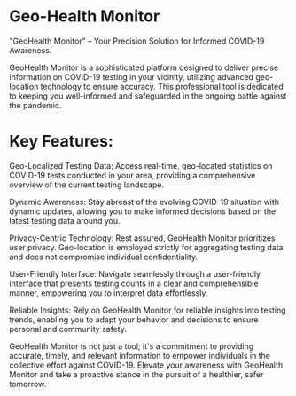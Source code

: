 # Geo-Health Monitor
"GeoHealth Monitor" – Your Precision Solution for Informed COVID-19 Awareness.

GeoHealth Monitor is a sophisticated platform designed to deliver precise information on COVID-19 testing in your vicinity, utilizing advanced geo-location technology to ensure accuracy. This professional tool is dedicated to keeping you well-informed and safeguarded in the ongoing battle against the pandemic.

# Key Features:

Geo-Localized Testing Data: Access real-time, geo-located statistics on COVID-19 tests conducted in your area, providing a comprehensive overview of the current testing landscape.

Dynamic Awareness: Stay abreast of the evolving COVID-19 situation with dynamic updates, allowing you to make informed decisions based on the latest testing data around you.

Privacy-Centric Technology: Rest assured, GeoHealth Monitor prioritizes user privacy. Geo-location is employed strictly for aggregating testing data and does not compromise individual confidentiality.

User-Friendly Interface: Navigate seamlessly through a user-friendly interface that presents testing counts in a clear and comprehensible manner, empowering you to interpret data effortlessly.

Reliable Insights: Rely on GeoHealth Monitor for reliable insights into testing trends, enabling you to adapt your behavior and decisions to ensure personal and community safety.

GeoHealth Monitor is not just a tool; it's a commitment to providing accurate, timely, and relevant information to empower individuals in the collective effort against COVID-19. Elevate your awareness with GeoHealth Monitor and take a proactive stance in the pursuit of a healthier, safer tomorrow.
